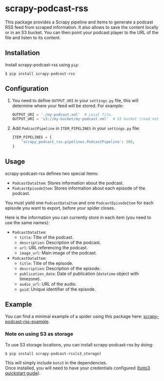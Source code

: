# scrapy-podcast-rss
This package provides a Scrapy pipeline and items to generate a podcast RSS feed 
from scraped information. It also allows to save the content locally or in an S3 
bucket. You can then point your podcast player to the URL of the file and 
listen to its content.

## Installation
Install scrapy-podcast-rss using ``pip``:
```console
$ pip install scrapy-podcast-rss
```

## Configuration
1. You need to define ``OUTPUT_URI`` in your ``settings.py`` file, this will
determine where your feed will be stored. For example:
    ```python
    OUTPUT_URI = './my-podcast.xml'  # Local file.
    OUTPUT_URI = 's3://my-bucket/my-podcast.xml'  # S3 bucket (read note on S3 storage).
    ```
2. Add ``PodcastPipeline`` in ``ITEM_PIPELINES`` in your ``settings.py`` file:
    ```python
    ITEM_PIPELINES = {
        'scrapy_podcast_rss.pipelines.PodcastPipeline': 300,
    }
    ```
   
## Usage
scrapy-podcast-rss defines two special items:
* ``PodcastDataItem``: Stores information about the podcast.
* ``PodcastEpisodeItem``: Stores information about each episode of the podcast.

You must yield one ``PodcastDataItem`` and one ``PodcastEpisodeItem`` for each
episode you want to export, before your spider closes.

Here is the information you can currently store in each item (you need to use
the same names):
* ``PodcastDataItem``:
    * ``title``: Title of the podcast.
    * ``description``: Description of the podcast.
    * ``url``: URL referencing the podcast.
    * ``image_url``: Main image of the podcast.
* ``PodcastDataItem``:
    * ``title``: Title of the episode.
    * ``description``: Description of the episode.
    * ``publication_date``: Date of publication (``datetime`` object with timezone).
    * ``audio_url``: URL of the audio.
    * ``guid``: Unique identifier of the episode.
    
## Example
You can find a minimal example of a spider using this package here: 
[scrapy-podcast-rss-example](https://github.com/igarizio/scrapy-podcast-rss-example).

### Note on using S3 as storage
To use S3 storage locations, you can install scrapy-podcast-rss by doing:
```console
$ pip install scrapy-podcast-rss[s3_storage]
```
This will simply include ``boto3`` in the dependencies.  
Once installed, you will need to have your credentials configured
([boto3 quickstart guide](https://boto3.amazonaws.com/v1/documentation/api/latest/guide/quickstart.html)).
